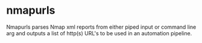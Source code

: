 # nmapurls
Nmapurls parses Nmap xml reports from either piped input or command line arg and outputs a list of http(s) URL's to be used in an automation pipeline.
